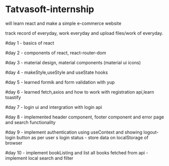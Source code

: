 # Tatvasoft-internship

will learn react and make a simple e-commerce website

track record of everyday, work everyday and upload files/work of everyday.

#day 1 - basics of react


#day 2 - components of react, react-router-dom


#day 3 - material design, material components (material ui icons)


#day 4 - makeStyle,useStyle and useState hooks


#day 5 - learned formik and form validation with yup


#day 6 - learned fetch,axios and how to work with registration api,learn toastify


#day 7 - login ui and intergration with login api


#day 8 - implemented header component, footer component and error page and search functionality 


#day 9 - implement authentication using useContext and showing logout-login button as per user s login status - store data on localStorage of browser


#day 10 - implement bookListing and list all books fetched from api - implement local search  and filter

